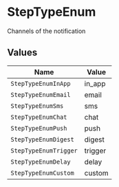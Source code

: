 # StepTypeEnum

Channels of the notification


## Values

| Name                  | Value                 |
| --------------------- | --------------------- |
| `StepTypeEnumInApp`   | in_app                |
| `StepTypeEnumEmail`   | email                 |
| `StepTypeEnumSms`     | sms                   |
| `StepTypeEnumChat`    | chat                  |
| `StepTypeEnumPush`    | push                  |
| `StepTypeEnumDigest`  | digest                |
| `StepTypeEnumTrigger` | trigger               |
| `StepTypeEnumDelay`   | delay                 |
| `StepTypeEnumCustom`  | custom                |